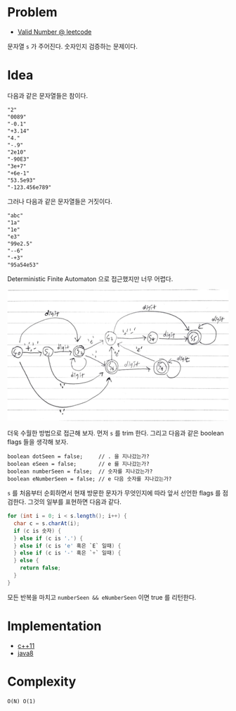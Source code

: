 # Problem

* [Valid Number @ leetcode](https://leetcode.com/problems/valid-number/)

문자열 `s` 가 주어진다. 숫자인지 검증하는 문제이다.

# Idea

다음과 같은 문자열들은 참이다.

```
"2"
"0089"
"-0.1"
"+3.14"
"4."
"-.9"
"2e10"
"-90E3"
"3e+7"
"+6e-1"
"53.5e93"
"-123.456e789"
```

그러나 다음과 같은 문자열들은 거짓이다.

```
"abc"
"1a"
"1e"
"e3"
"99e2.5"
"--6"
"-+3"
"95a54e53"
```

Deterministic Finite Automaton 으로 접근했지만 너무 어렵다.

![](dfa.png)

더욱 수월한 방법으로 접근해 보자. 먼저 `s` 를 trim 한다. 그리고 다음과
같은 boolean flags 들을 생각해 보자.

```
boolean dotSeen = false;     // . 을 지나갔는가?
boolean eSeen = false;       // e 를 지나갔는가?
boolean numberSeen = false;  // 숫자를 지나갔는가?
boolean eNumberSeen = false; // e 다음 숫자를 지나갔는가?
```

`s` 를 처음부터 순회하면서 현재 방문한 문자가 무엇인지에 따라
앞서 선언한 flags 를 점검한다. 그것의 일부를 표현하면 다음과 같다.

```java
for (int i = 0; i < s.length(); i++) {
  char c = s.charAt(i);
  if (c is 숫자) {
  } else if (c is '.') {
  } else if (c is 'e' 혹은 `E` 일때) {
  } else if (c is '-' 혹은 `+` 일때) {
  } else {
    return false;
  }
}
```

모든 반복을 마치고 `numberSeen && eNumberSeen` 이면 true 를 리턴한다.

# Implementation

* [c++11](a.cpp)
* [java8](MainApp.java)

# Complexity

```
O(N) O(1)
```
